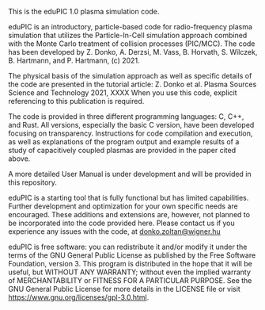 This is the eduPIC 1.0 plasma simulation code.

eduPIC is an introductory, particle-based code for radio-frequency plasma simulation that utilizes the Particle-In-Cell simulation approach combined with the Monte Carlo treatment of collision processes (PIC/MCC). The code has been developed by Z. Donko, A. Derzsi, M. Vass, B. Horvath, S. Wilczek, B. Hartmann, and P. Hartmann, (c) 2021.

The physical basis of the simulation approach as well as specific details of the code are presented in the tutorial article: Z. Donko et al. Plasma Sources Science and Technology 2021, XXXX When you use this code, explicit referencing to this publication is required.

The code is provided in three different programming languages: C, C++, and Rust. All versions, especially the basic C version, have been developed focusing on transparency. Instructions for code compilation and execution, as well as explanations of the program output and example results of a study of capacitively coupled plasmas are provided in the paper cited above. 

A more detailed User Manual is under development and will be provided in this repository.

eduPIC is a starting tool that is fully functional but has limited capabilities. Further development and optimization for your own specific needs are encouraged. These additions and extensions are, however, not planned to be incorporated into the code provided here. Please contact us if you experience any issues with the code, at donko.zoltan@wigner.hu

eduPIC is free software: you can redistribute it and/or modify it under the terms of the GNU General Public License as published by the Free Software Foundation, version 3.  This program is distributed in the hope that it will be useful, but WITHOUT ANY WARRANTY; without even the implied warranty of MERCHANTABILITY or FITNESS FOR A PARTICULAR PURPOSE.  See the GNU General Public License for more details in the LICENSE file or visit https://www.gnu.org/licenses/gpl-3.0.html. 
